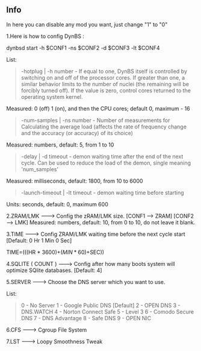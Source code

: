 ## Info

In here you can disable any mod you want, just change "1" to "0"

1.Here is how to config DynBS :

dynbsd start -h $CONF1 -ns $CONF2 -d $CONF3 -lt $CONF4

List: 

> -hotplug | -h number - If equal to one, DynBS itself is controlled by switching on and off of the processor cores. If greater than one, a similar behavior limits to the number of nuclei (the remaining will be forcibly turned off). If the value is zero, control cores returned to the operating system kernel. 

  Measured: 0 (off) 1 (on), and then the CPU cores; default 0, maximum - 16 

> -num-samples | -ns number - Number of measurements for Calculating the average load (affects the rate of frequency change and the accuracy (or accuracy) of its choice) 

  Measured: numbers, default: 5, from 1 to 10 

> -delay | -d timeout - demon waiting time after the end of the next cycle. Can be used to reduce the load of the demon, single meaning 'num_samples' 

  Measured: milliseconds, default: 1800, from 10 to 6000 

> -launch-timeout | -lt timeout - demon waiting time before starting 

  Units: seconds, default: 0, maximum 600

2.ZRAM/LMK ---> Config the zRAM/LMK size. [CONF1 --> ZRAM] [CONF2 --> LMK]
  Measured: numbers, default: 10, from 0 to 10, do not leave it blank.

3.TIME ---> Config ZRAM/LMK waiting time before the next cycle start [Default: 0 Hr 1 Min 0 Sec]

TIME=$((($HR * 3600)+($MIN * 60)+$SEC))

4.SQLITE ( COUNT ) ---> Config after how many boots system will optimize SQlite databases. [Default: 4]

5.SERVER ---> Choose the DNS server which you want to use.

List:

> 0 - No Server
> 1 - Google Public DNS [Default]
> 2 - OPEN DNS
> 3 - DNS.WATCH
> 4 - Norton Connect Safe
> 5 - Level 3
> 6 - Comodo Secure DNS
> 7 - DNS Advantage
> 8 - Safe DNS
> 9 - OPEN NIC

6.CFS ---> Cgroup File System 

7.LST ---> Loopy Smoothness Tweak